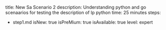 title: New Sa Scenario 2
description: Understanding python and go scenaarios for testing the description of lp python
time: 25 minutes
steps:
  - step1.md
isNew: true
isPreMium: true
isAvailable: true
level: expert
